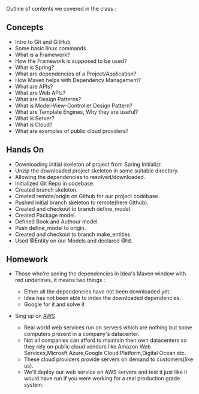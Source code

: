 Outline of contents we covered in the class : 

## Concepts 

* Intro to Git and GitHub 
* Some basic linux commands
* What is a Framework?
* How the Framework is supposed to be used?
* What is Spring?
* What are dependencies of a Project/Application?
* How Maven helps with Dependency Management?
* What are APIs?
* What are Web APIs?
* What are Design Patterns?
* What is Model-View-Controller Design Pattern?
* What are Template Engines, Why they are useful?
* What is Server?
* What is Cloud?
* What are examples of public cloud providers?


## Hands On 
* Downloading initial skeleton of project from Spring Initializr. 
* Unzip the downloaded project skeleton in some suitable directory.
* Allowing the dependencies to resolved/downloaded.
* Initialized Git Repo in codebase.
* Created branch skeleton.
* Created remote/origin on Github for our project codebase.
* Pushed initial branch skeleton to remote(here Github).
* Created and checkout to branch define_model.
* Created Package model.
* Defined Book and Authour model.
* Push define_model to origin.
* Created and checkout to branch make_entities.
* Used @Entity on our Models and declared @Id.


## Homework 
* Those who're seeing the dependencies in Idea's Maven window with red underlines, it means two things :
    * Either all the dependencies have not been downloaded yet.
    * Idea has not been able to index the downloaded dependencies.
    * Google for it and solve it
    
* Sing up on [AWS](https://aws.amazon.com)
    * Real world web services run on servers which are nothing but some computers present in a company's datacenter.
    * Not all companies can afford to maintain their own datacenters so they rely on public cloud vendors like Amazon Web Services,Microsft Azure,Google Cloud Platform,Digital Ocean etc.
    * These cloud providers provide servers on demand to customers(like us).
    * We'll deploy our web service on AWS servers and test it just like it would have run if you were working for a real production grade system.

    
   
